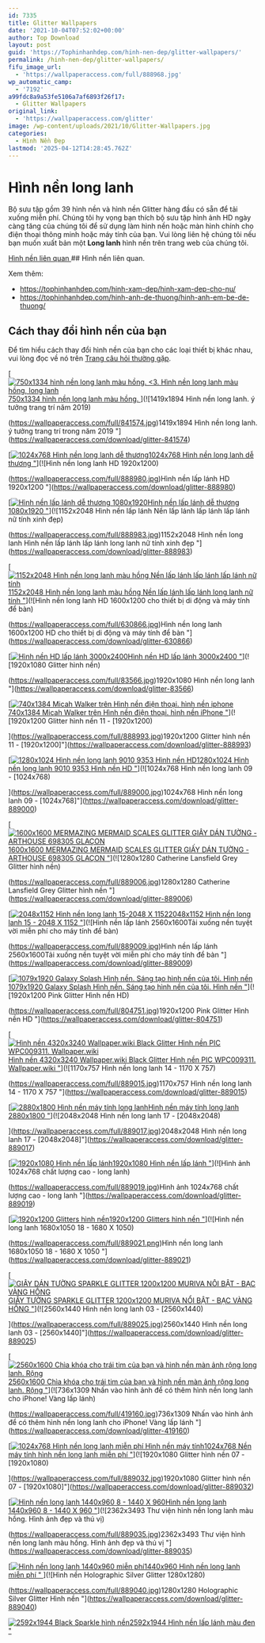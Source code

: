 ```yaml
---
id: 7335
title: Glitter Wallpapers
date: '2021-10-04T07:52:02+00:00'
author: Top Download
layout: post
guid: 'https://Tophinhanhdep.com/hinh-nen-dep/glitter-wallpapers/'
permalink: /hinh-nen-dep/glitter-wallpapers/
fifu_image_url:
  - 'https://wallpaperaccess.com/full/888968.jpg'
wp_automatic_camp:
  - '7192'
a99fdc8a9a53fe5106a7af6893f26f17:
  - Glitter Wallpapers
original_link:
  - 'https://wallpaperaccess.com/glitter'
image: /wp-content/uploads/2021/10/Glitter-Wallpapers.jpg
categories:
  - Hình Nền Đẹp
lastmod: '2025-04-12T14:28:45.762Z'
---
```

# Hình nền long lanh

Bộ sưu tập gồm 39 hình nền và hình nền Glitter hàng đầu có sẵn để tải xuống miễn phí. Chúng tôi hy vọng bạn thích bộ sưu tập hình ảnh HD ngày càng tăng của chúng tôi để sử dụng làm hình nền hoặc màn hình chính cho điện thoại thông minh hoặc máy tính của bạn. Vui lòng liên hệ chúng tôi nếu bạn muốn xuất bản một **Long lanh** hình nền trên trang web của chúng tôi.

[Hình nền liên quan ](#related) ## Hình nền liên quan.

   
 Xem thêm:

   
- <https://tophinhanhdep.com/hinh-xam-dep/hinh-xam-dep-cho-nu/>
- <https://tophinhanhdep.com/hinh-anh-de-thuong/hinh-anh-em-be-de-thuong/>

## Cách thay đổi hình nền của bạn

Để tìm hiểu cách thay đổi hình nền của bạn cho các loại thiết bị khác nhau, vui lòng đọc về nó trên [Trang câu hỏi thường gặp](https://tophinhanhdep.com/faq/).

  
[[![750x1334 hình nền long lanh màu hồng.  <3.  Hình nền long lanh màu hồng, long lanh](https://wallpaperaccess.com/full/888968.jpg)750x1334 hình nền long lanh màu hồng. ](https://wallpaperaccess.com/download/glitter-888968)](![1419x1894 Hình nền long lanh.  ý tưởng trang trí năm 2019)

(https://wallpaperaccess.com/full/841574.jpg)1419x1894 Hình nền long lanh. ý tưởng trang trí trong năm 2019 "](https://wallpaperaccess.com/download/glitter-841574)

[[![1024x768 Hình nền long lanh dễ thương](https://wallpaperaccess.com/full/888979.jpg)1024x768 Hình nền long lanh dễ thương "](https://wallpaperaccess.com/download/glitter-888979)](![Hình nền long lanh HD 1920x1200)

(https://wallpaperaccess.com/full/888980.jpg)Hình nền lấp lánh HD 1920x1200 "](https://wallpaperaccess.com/download/glitter-888980)

[[![Hình nền lấp lánh dễ thương 1080x1920](https://wallpaperaccess.com/full/888981.jpg)Hình nền lấp lánh dễ thương 1080x1920 "](https://wallpaperaccess.com/download/glitter-888981)](![1152x2048 Hình nền lấp lánh Nền lấp lánh lấp lánh lấp lánh nữ tính xinh đẹp)

(https://wallpaperaccess.com/full/888983.jpg)1152x2048 Hình nền long lanh Hình nền lấp lánh lấp lánh long lanh nữ tính xinh đẹp "](https://wallpaperaccess.com/download/glitter-888983)

[[![1152x2048 Hình nền long lanh màu hồng Nền lấp lánh lấp lánh lấp lánh nữ tính](https://wallpaperaccess.com/full/888984.jpg)1152x2048 Hình nền long lanh màu hồng Nền lấp lánh lấp lánh long lanh nữ tính "](https://wallpaperaccess.com/download/glitter-888984)](![Hình nền long lanh HD 1600x1200 cho thiết bị di động và máy tính để bàn)

(https://wallpaperaccess.com/full/630866.jpg)Hình nền long lanh 1600x1200 HD cho thiết bị di động và máy tính để bàn "](https://wallpaperaccess.com/download/glitter-630866)

[[![Hình nền HD lấp lánh 3000x2400](https://wallpaperaccess.com/full/83569.jpg)Hình nền HD lấp lánh 3000x2400 "](https://wallpaperaccess.com/download/glitter-83569)](![1920x1080 Glitter hình nền)

(https://wallpaperaccess.com/full/83566.jpg)1920x1080 Hình nền long lanh "](https://wallpaperaccess.com/download/glitter-83566)

[[![740x1384 Micah Walker trên Hình nền điện thoại.  hình nền iphone](https://wallpaperaccess.com/full/801903.jpg)740x1384 Micah Walker trên Hình nền điện thoại. hình nền iPhone "](https://wallpaperaccess.com/download/glitter-801903)](![1920x1200 Glitter hình nền 11 - [1920x1200)

](https://wallpaperaccess.com/full/888993.jpg)1920x1200 Glitter hình nền 11 - \[1920x1200\]"](https://wallpaperaccess.com/download/glitter-888993)

[[![1280x1024 Hình nền long lanh 9010 9353 Hình nền HD](https://wallpaperaccess.com/full/888994.jpg)1280x1024 Hình nền long lanh 9010 9353 Hình nền HD "](https://wallpaperaccess.com/download/glitter-888994)](![1024x768 Hình nền long lanh 09 - [1024x768)

](https://wallpaperaccess.com/full/889000.jpg)1024x768 Hình nền long lanh 09 - \[1024x768\]"](https://wallpaperaccess.com/download/glitter-889000)

[[![1600x1600 MERMAZING MERMAID SCALES GLITTER GIẤY DÁN TƯỜNG - ARTHOUSE 698305 GLAÇON](https://wallpaperaccess.com/full/801900.jpg)1600x1600 MERMAZING MERMAID SCALES GLITTER GIẤY DÁN TƯỜNG - ARTHOUSE 698305 GLAÇON "](https://wallpaperaccess.com/download/glitter-801900)](![1280x1280 Catherine Lansfield Grey Glitter hình nền)

(https://wallpaperaccess.com/full/889006.jpg)1280x1280 Catherine Lansfield Grey Glitter hình nền "](https://wallpaperaccess.com/download/glitter-889006)

[[![2048x1152 Hình nền long lanh 15-2048 X 1152](https://wallpaperaccess.com/full/889007.jpg)2048x1152 Hình nền long lanh 15 - 2048 X 1152 "](https://wallpaperaccess.com/download/glitter-889007)](![Hình nền lấp lánh 2560x1600Tải xuống nền tuyệt vời miễn phí cho máy tính để bàn)

(https://wallpaperaccess.com/full/889009.jpg)Hình nền lấp lánh 2560x1600Tải xuống nền tuyệt vời miễn phí cho máy tính để bàn "](https://wallpaperaccess.com/download/glitter-889009)

[[![1079x1920 Galaxy Splash Hình nền.  Sáng tạo hình nền của tôi.  Hình nền](https://wallpaperaccess.com/full/889011.jpg)1079x1920 Galaxy Splash Hình nền. Sáng tạo hình nền của tôi. Hình nền "](https://wallpaperaccess.com/download/glitter-889011)](![1920x1200 Pink Glitter Hình nền HD)

(https://wallpaperaccess.com/full/804751.jpg)1920x1200 Pink Glitter Hình nền HD "](https://wallpaperaccess.com/download/glitter-804751)

[[![Hình nền 4320x3240 Wallpaper.wiki Black Glitter Hình nền PIC WPC009311.  Wallpaper.wiki](https://wallpaperaccess.com/full/889013.jpg)Hình nền 4320x3240 Wallpaper.wiki Black Glitter Hình nền PIC WPC009311. Wallpaper.wiki "](https://wallpaperaccess.com/download/glitter-889013)](![1170x757 Hình nền long lanh 14 - 1170 X 757)

(https://wallpaperaccess.com/full/889015.jpg)1170x757 Hình nền long lanh 14 - 1170 X 757 "](https://wallpaperaccess.com/download/glitter-889015)

[[![2880x1800 Hình nền máy tính long lanh](https://wallpaperaccess.com/full/889016.jpg)Hình nền máy tính long lanh 2880x1800 "](https://wallpaperaccess.com/download/glitter-889016)](![2048x2048 Hình nền long lanh 17 - [2048x2048)

](https://wallpaperaccess.com/full/889017.jpg)2048x2048 Hình nền long lanh 17 - \[2048x2048\]"](https://wallpaperaccess.com/download/glitter-889017)

[[![1920x1080 Hình nền lấp lánh](https://wallpaperaccess.com/full/869592.jpg)1920x1080 Hình nền lấp lánh "](https://wallpaperaccess.com/download/glitter-869592)](![Hình ảnh 1024x768 chất lượng cao - long lanh)

(https://wallpaperaccess.com/full/889019.jpg)Hình ảnh 1024x768 chất lượng cao - long lanh "](https://wallpaperaccess.com/download/glitter-889019)

[[![1920x1200 Glitters hình nền](https://wallpaperaccess.com/full/889020.jpg)1920x1200 Glitters hình nền "](https://wallpaperaccess.com/download/glitter-889020)](![Hình nền long lanh 1680x1050 18 - 1680 X 1050)

(https://wallpaperaccess.com/full/889021.png)Hình nền long lanh 1680x1050 18 - 1680 X 1050 "](https://wallpaperaccess.com/download/glitter-889021)

[[![GIẤY DÁN TƯỜNG SPARKLE GLITTER 1200x1200 MURIVA NỔI BẬT - BẠC VÀNG HỒNG](https://wallpaperaccess.com/full/889022.jpg)GIẤY TƯỜNG SPARKLE GLITTER 1200x1200 MURIVA NỔI BẬT - BẠC VÀNG HỒNG "](https://wallpaperaccess.com/download/glitter-889022)](![2560x1440 Hình nền long lanh 03 - [2560x1440)

](https://wallpaperaccess.com/full/889025.jpg)2560x1440 Hình nền long lanh 03 - \[2560x1440\]"](https://wallpaperaccess.com/download/glitter-889025)

[[![2560x1600 Chìa khóa cho trái tim của bạn và hình nền màn ảnh rộng long lanh.  Rộng](https://wallpaperaccess.com/full/889027.jpg)2560x1600 Chìa khóa cho trái tim của bạn và hình nền màn ảnh rộng long lanh. Rộng "](https://wallpaperaccess.com/download/glitter-889027)](![736x1309 Nhấn vào hình ảnh để có thêm hình nền long lanh cho iPhone!  Vàng lấp lánh)

(https://wallpaperaccess.com/full/419160.jpg)736x1309 Nhấn vào hình ảnh để có thêm hình nền long lanh cho iPhone! Vàng lấp lánh "](https://wallpaperaccess.com/download/glitter-419160)

[[![1024x768 Hình nền long lanh miễn phí Hình nền máy tính](https://wallpaperaccess.com/full/889031.jpg)1024x768 Nền máy tính hình nền long lanh miễn phí "](https://wallpaperaccess.com/download/glitter-889031)](![1920x1080 Glitter hình nền 07 - [1920x1080)

](https://wallpaperaccess.com/full/889032.jpg)1920x1080 Glitter hình nền 07 - \[1920x1080\]"](https://wallpaperaccess.com/download/glitter-889032)

[[![Hình nền long lanh 1440x960 8 - 1440 X 960](https://wallpaperaccess.com/full/889033.jpg)Hình nền long lanh 1440x960 8 - 1440 X 960 "](https://wallpaperaccess.com/download/glitter-889033)](![2362x3493 Thư viện hình nền long lanh màu hồng.  Hình ảnh đẹp và thú vị)

(https://wallpaperaccess.com/full/889035.jpg)2362x3493 Thư viện hình nền long lanh màu hồng. Hình ảnh đẹp và thú vị "](https://wallpaperaccess.com/download/glitter-889035)

[[![Hình nền long lanh 1440x960 miễn phí](https://wallpaperaccess.com/full/804748.jpg)1440x960 Hình nền long lanh miễn phí " ](https://wallpaperaccess.com/download/glitter-804748)](![Hình nền Holographic Silver Glitter 1280x1280)

(https://wallpaperaccess.com/full/889040.jpg)1280x1280 Holographic Silver Glitter Hình nền "](https://wallpaperaccess.com/download/glitter-889040)

[![2592x1944 Black Sparkle hình nền](https://wallpaperaccess.com/full/889041.jpg)2592x1944 Hình nền lấp lánh màu đen "](https://wallpaperaccess.com/download/glitter-889041)
